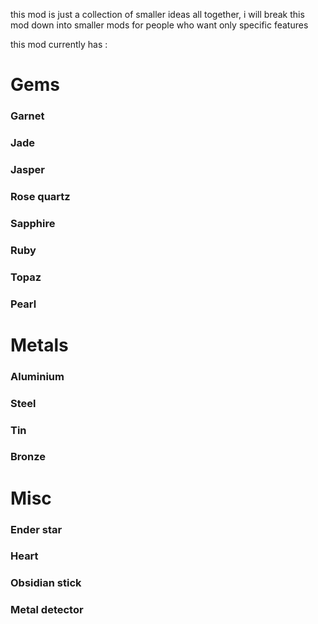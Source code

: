 this mod is just a collection of smaller ideas all together, i will break this mod down into smaller mods for people who want only specific features

this mod currently has :

# Gems
### Garnet
### Jade
### Jasper
### Rose quartz
### Sapphire
### Ruby
### Topaz
### Pearl
###

# Metals
### Aluminium
### Steel
### Tin
### Bronze

# Misc
### Ender star
### Heart
### Obsidian stick
### Metal detector
